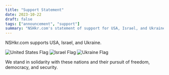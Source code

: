 ```yaml
---
title: "Support Statement"
date: 2023-10-22
draft: false
tags: ["announcement", "support"]
summary: "NSHkr.com's statement of support for USA, Israel, and Ukraine."
---
```


NSHkr.com supports USA, Israel, and Ukraine.

![United States Flag](/IMG_4322.png)
![Israel Flag](/IMG_4324.png)
![Ukraine Flag](/IMG_4323.png)

We stand in solidarity with these nations and their pursuit of freedom, democracy, and security.